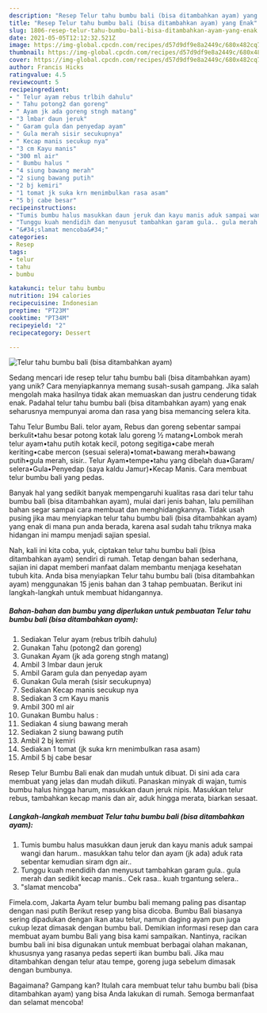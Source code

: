 ```yaml
---
description: "Resep Telur tahu bumbu bali (bisa ditambahkan ayam) yang Enak"
title: "Resep Telur tahu bumbu bali (bisa ditambahkan ayam) yang Enak"
slug: 1806-resep-telur-tahu-bumbu-bali-bisa-ditambahkan-ayam-yang-enak
date: 2021-05-05T12:12:32.521Z
image: https://img-global.cpcdn.com/recipes/d57d9df9e8a2449c/680x482cq70/telur-tahu-bumbu-bali-bisa-ditambahkan-ayam-foto-resep-utama.jpg
thumbnail: https://img-global.cpcdn.com/recipes/d57d9df9e8a2449c/680x482cq70/telur-tahu-bumbu-bali-bisa-ditambahkan-ayam-foto-resep-utama.jpg
cover: https://img-global.cpcdn.com/recipes/d57d9df9e8a2449c/680x482cq70/telur-tahu-bumbu-bali-bisa-ditambahkan-ayam-foto-resep-utama.jpg
author: Francis Hicks
ratingvalue: 4.5
reviewcount: 5
recipeingredient:
- " Telur ayam rebus trlbih dahulu"
- " Tahu potong2 dan goreng"
- " Ayam jk ada goreng stngh matang"
- "3 lmbar daun jeruk"
- " Garam gula dan penyedap ayam"
- " Gula merah sisir secukupnya"
- " Kecap manis secukup nya"
- "3 cm Kayu manis"
- "300 ml air"
- " Bumbu halus "
- "4 siung bawang merah"
- "2 siung bawang putih"
- "2 bj kemiri"
- "1 tomat jk suka krn menimbulkan rasa asam"
- "5 bj cabe besar"
recipeinstructions:
- "Tumis bumbu halus masukkan daun jeruk dan kayu manis aduk sampai wangi dan harum.. masukkan tahu telor dan ayam (jk ada) aduk rata sebentar kemudian siram dgn air.."
- "Tunggu kuah mendidih dan menyusut tambahkan garam gula.. gula merah dan sedikit kecap manis.. Cek rasa.. kuah trgantung selera.."
- "&#34;slamat mencoba&#34;"
categories:
- Resep
tags:
- telur
- tahu
- bumbu

katakunci: telur tahu bumbu 
nutrition: 194 calories
recipecuisine: Indonesian
preptime: "PT23M"
cooktime: "PT34M"
recipeyield: "2"
recipecategory: Dessert

---
```



![Telur tahu bumbu bali (bisa ditambahkan ayam)](https://img-global.cpcdn.com/recipes/d57d9df9e8a2449c/680x482cq70/telur-tahu-bumbu-bali-bisa-ditambahkan-ayam-foto-resep-utama.jpg)

Sedang mencari ide resep telur tahu bumbu bali (bisa ditambahkan ayam) yang unik? Cara menyiapkannya memang susah-susah gampang. Jika salah mengolah maka hasilnya tidak akan memuaskan dan justru cenderung tidak enak. Padahal telur tahu bumbu bali (bisa ditambahkan ayam) yang enak seharusnya mempunyai aroma dan rasa yang bisa memancing selera kita.

Tahu Telur Bumbu Bali. telor ayam, Rebus dan goreng sebentar sampai berkulit•tahu besar potong kotak lalu goreng ½ matang•Lombok merah telur ayam•tahu putih kotak kecil, potong segitiga•cabe merah keriting•cabe mercon (sesuai selera)•tomat•bawang merah•bawang putih•gula merah, sisir.. Telur Ayam•tempe•tahu yang dibelah dua•Garam/ selera•Gula•Penyedap (saya kaldu Jamur)•Kecap Manis. Cara membuat telur bumbu bali yang pedas.

Banyak hal yang sedikit banyak mempengaruhi kualitas rasa dari telur tahu bumbu bali (bisa ditambahkan ayam), mulai dari jenis bahan, lalu pemilihan bahan segar sampai cara membuat dan menghidangkannya. Tidak usah pusing jika mau menyiapkan telur tahu bumbu bali (bisa ditambahkan ayam) yang enak di mana pun anda berada, karena asal sudah tahu triknya maka hidangan ini mampu menjadi sajian spesial.


Nah, kali ini kita coba, yuk, ciptakan telur tahu bumbu bali (bisa ditambahkan ayam) sendiri di rumah. Tetap dengan bahan sederhana, sajian ini dapat memberi manfaat dalam membantu menjaga kesehatan tubuh kita. Anda bisa menyiapkan Telur tahu bumbu bali (bisa ditambahkan ayam) menggunakan 15 jenis bahan dan 3 tahap pembuatan. Berikut ini langkah-langkah untuk membuat hidangannya.

<!--inarticleads1-->

##### Bahan-bahan dan bumbu yang diperlukan untuk pembuatan Telur tahu bumbu bali (bisa ditambahkan ayam):

1. Sediakan  Telur ayam (rebus trlbih dahulu)
1. Gunakan  Tahu (potong2 dan goreng)
1. Gunakan  Ayam (jk ada goreng stngh matang)
1. Ambil 3 lmbar daun jeruk
1. Ambil  Garam gula dan penyedap ayam
1. Gunakan  Gula merah (sisir secukupnya)
1. Sediakan  Kecap manis secukup nya
1. Sediakan 3 cm Kayu manis
1. Ambil 300 ml air
1. Gunakan  Bumbu halus :
1. Sediakan 4 siung bawang merah
1. Sediakan 2 siung bawang putih
1. Ambil 2 bj kemiri
1. Sediakan 1 tomat (jk suka krn menimbulkan rasa asam)
1. Ambil 5 bj cabe besar


Resep Telur Bumbu Bali enak dan mudah untuk dibuat. Di sini ada cara membuat yang jelas dan mudah diikuti. Panaskan minyak di wajan, tumis bumbu halus hingga harum, masukkan daun jeruk nipis. Masukkan telur rebus, tambahkan kecap manis dan air, aduk hingga merata, biarkan sesaat. 

<!--inarticleads2-->

##### Langkah-langkah membuat Telur tahu bumbu bali (bisa ditambahkan ayam):

1. Tumis bumbu halus masukkan daun jeruk dan kayu manis aduk sampai wangi dan harum.. masukkan tahu telor dan ayam (jk ada) aduk rata sebentar kemudian siram dgn air..
1. Tunggu kuah mendidih dan menyusut tambahkan garam gula.. gula merah dan sedikit kecap manis.. Cek rasa.. kuah trgantung selera..
1. &#34;slamat mencoba&#34;


Fimela.com, Jakarta Ayam telur bumbu bali memang paling pas disantap dengan nasi putih Berikut resep yang bisa dicoba. Bumbu Bali biasanya sering dipadukan dengan ikan atau telur, namun daging ayam pun juga cukup lezat dimasak dengan bumbu bali. Demikian informasi resep dan cara membuat ayam bumbu Bali yang bisa kami sampaikan. Nantinya, racikan bumbu bali ini bisa digunakan untuk membuat berbagai olahan makanan, khususnya yang rasanya pedas seperti ikan bumbu bali. Jika mau ditambahkan dengan telur atau tempe, goreng juga sebelum dimasak dengan bumbunya. 

Bagaimana? Gampang kan? Itulah cara membuat telur tahu bumbu bali (bisa ditambahkan ayam) yang bisa Anda lakukan di rumah. Semoga bermanfaat dan selamat mencoba!
